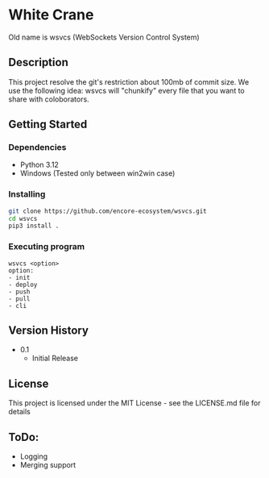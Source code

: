 # White Crane
Old name is wsvcs (WebSockets Version Control System)
  
## Description
This project resolve the git's restriction about 100mb of commit size. We use the following idea: wsvcs will "chunkify" every file that you want to share with coloborators.    

## Getting Started

### Dependencies
- Python 3.12
- Windows (Tested only between win2win case)

### Installing
```bash
git clone https://github.com/encore-ecosystem/wsvcs.git
cd wsvcs
pip3 install .
```
### Executing program
```
wsvcs <option>
option:
- init
- deploy
- push
- pull
- cli
```

## Version History
* 0.1
    * Initial Release

## License

This project is licensed under the MIT License - see the LICENSE.md file for details

## ToDo:
- Logging
- Merging support
